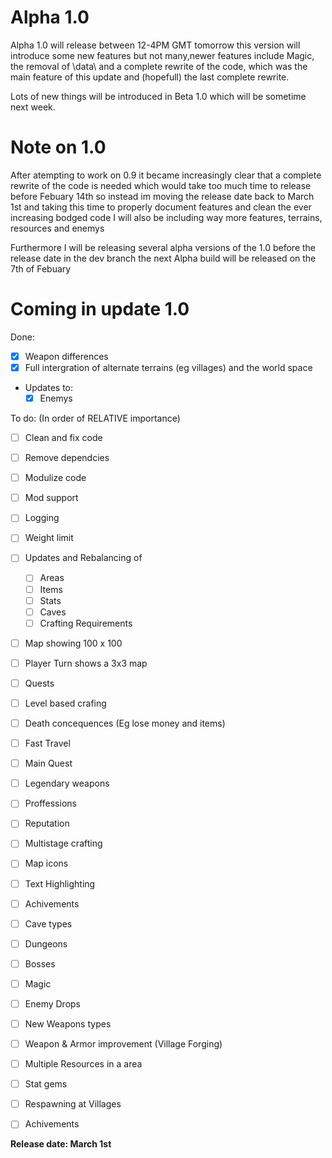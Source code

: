 # Alpha 1.0
Alpha 1.0 will release between 12-4PM GMT tomorrow this version will introduce some new features but not many,newer features include Magic, the removal of \data\ and a complete rewrite of the code, which was the main feature of this update and (hopefull) the last complete rewrite.

Lots of new things will be introduced in Beta 1.0 which will be sometime next week.

# Note on 1.0
After atempting to work on 0.9 it became increasingly clear that a complete rewrite of the code is needed which would take too much time to release before Febuary 14th so instead im moving the release date back to March 1st and taking this time to properly document features and clean the ever increasing bodged code I will also be including way more features, terrains, resources and enemys

Furthermore I will be releasing several alpha versions of the 1.0 before the release date in the dev branch the next Alpha build will be released on the 7th of Febuary

# Coming in update 1.0
Done:
- [x] Weapon differences
- [x] Full intergration of alternate terrains (eg villages) and the world space

- Updates to:
  - [x] Enemys

To do: (In order of RELATIVE importance)
- [ ] Clean and fix code
- [ ] Remove dependcies
- [ ] Modulize code
- [ ] Mod support
- [ ] Logging
- [ ] Weight limit

- [ ] Updates and Rebalancing of
  - [ ] Areas
  - [ ] Items
  - [ ] Stats
  - [ ] Caves
  - [ ] Crafting Requirements

- [ ] Map showing 100 x 100 
- [ ] Player Turn shows a 3x3 map
- [ ] Quests
- [ ] Level based crafing
- [ ] Death concequences (Eg lose money and items)
- [ ] Fast Travel
- [ ] Main Quest
- [ ] Legendary weapons
- [ ] Proffessions
- [ ] Reputation
- [ ] Multistage crafting
- [ ] Map icons
- [ ] Text Highlighting
- [ ] Achivements
- [ ] Cave types
- [ ] Dungeons
- [ ] Bosses
- [ ] Magic
- [ ] Enemy Drops
- [ ] New Weapons types
- [ ] Weapon &  Armor improvement (Village Forging)
- [ ] Multiple Resources in a area
- [ ] Stat gems
- [ ] Respawning at Villages
- [ ] Achivements

__Release date:  March 1st__
